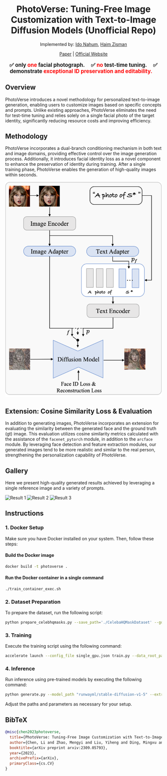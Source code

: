 <div align="center">

# PhotoVerse: Tuning-Free Image Customization with Text-to-Image Diffusion Models (Unofficial Repo)
Implemented by: [Ido Nahum](https://github.com/idonahum), [Haim Zisman](https://github.com/Haimzis) 

[Paper](https://arxiv.org/abs/2309.05793) | [Official Website](https://photoverse2d.github.io/)
</div>

<p class="serif" style="text-align: center; font-weight: bold; font-size: 1.2em">
  ✅ only <span style="color: red; font-weight: bold">one</span> facial photograph.&nbsp;&nbsp;&nbsp;&nbsp;
  ✅ <b><span style="color: red; font-weight: bold">no</span> test-time tuning.&nbsp;&nbsp;&nbsp;&nbsp;</b>
  ✅ <b>demonstrate <span style="color: red; font-weight: bold">exceptional ID preservation and editability.</span>&nbsp;&nbsp;&nbsp;&nbsp;</b>
</p>

## Overview

PhotoVerse introduces a novel methodology for personalized text-to-image generation, enabling users to customize images based on specific concepts and prompts. Unlike existing approaches, PhotoVerse eliminates the need for test-time tuning and relies solely on a single facial photo of the target identity, significantly reducing resource costs and improving efficiency.

## Methodology

PhotoVerse incorporates a dual-branch conditioning mechanism in both text and image domains, providing effective control over the image generation process. Additionally, it introduces facial identity loss as a novel component to enhance the preservation of identity during training. After a single training phase, PhotoVerse enables the generation of high-quality images within seconds.

![Framework](figs/framework.png)

## Extension: Cosine Similarity Loss & Evaluation

In addition to generating images, PhotoVerse incorporates an extension for evaluating the similarity between the generated face and the ground truth (gt) image. This evaluation utilizes cosine similarity metrics calculated with the assistance of the `facenet_pytorch` module, in addition to the `arcface` module. By leveraging face detection and feature extraction modules, our generated images tend to be more realistic and similar to the real person, strengthening the personalization capability of PhotoVerse.


## Gallery

Here we present high-quality generated results achieved by leveraging a single reference image and a variety of prompts.

![Result 1]()
![Result 2]()
![Result 3]()

## Instructions

### 1. Docker Setup

Make sure you have Docker installed on your system. Then, follow these steps:

#### Build the Docker image
```bash
docker build -t photoverse .
```
#### Run the Docker container in a single command
```bash
./train_container_exec.sh
```

### 2. Dataset Preparation

To prepare the dataset, run the following script:
```bash
python prepare_celebhqmasks.py --save_path='./CelebaHQMaskDataset' --gdrive_file_id='1RGiGeumP_xVDN4RBC0K2m7Vh43IKSUPn' --force_download --force_extract --force_mask_creation --force_split
```

### 3. Training

Execute the training script using the following command:
```bash
accelerate launch --config_file single_gpu.json train.py --data_root_path CelebaHQMaskDataset/train --mask_subfolder masks --output_dir facenet_finetune --max_train_steps 40000 --train_batch_size 32 --use_facenet_loss
```

### 4. Inference

Run inference using pre-trained models by executing the following command:
```bash
python generate.py --model_path "runwayml/stable-diffusion-v1-5" --extra_num_tokens 4 --encoder_layers_idx 4 8 12 16 --guidance_scale 1.0 --checkpoint_path "exp1/40k_simple.pt" --input_image_path 'CelebaHQMaskDataset/train/images/23.jpg' --output_image_path "generated_image" --num_timesteps 50 --results_dir "results" --text "a photo of a {}"
```
Adjust the paths and parameters as necessary for your setup.


## BibTeX

```bibtex
@misc{chen2023photoverse,
  title={PhotoVerse: Tuning-Free Image Customization with Text-to-Image Diffusion Models},
  author={Chen, Li and Zhao, Mengyi and Liu, Yiheng and Ding, Mingxu and Song, Yangyang and Wang, Shizun and Wang, Xu and Yang, Hao and Liu, Jing and Du, Kang and others},
  booktitle={arXiv preprint arxiv:2309.05793},
  year={2023},
  archivePrefix={arXiv},
  primaryClass={cs.CV}
}
